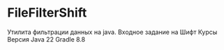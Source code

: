 # FileFilterShift
Утилита фильтрации данных на java. Входное задание на Шифт Курсы
Версия Java 22
Gradle 8.8

